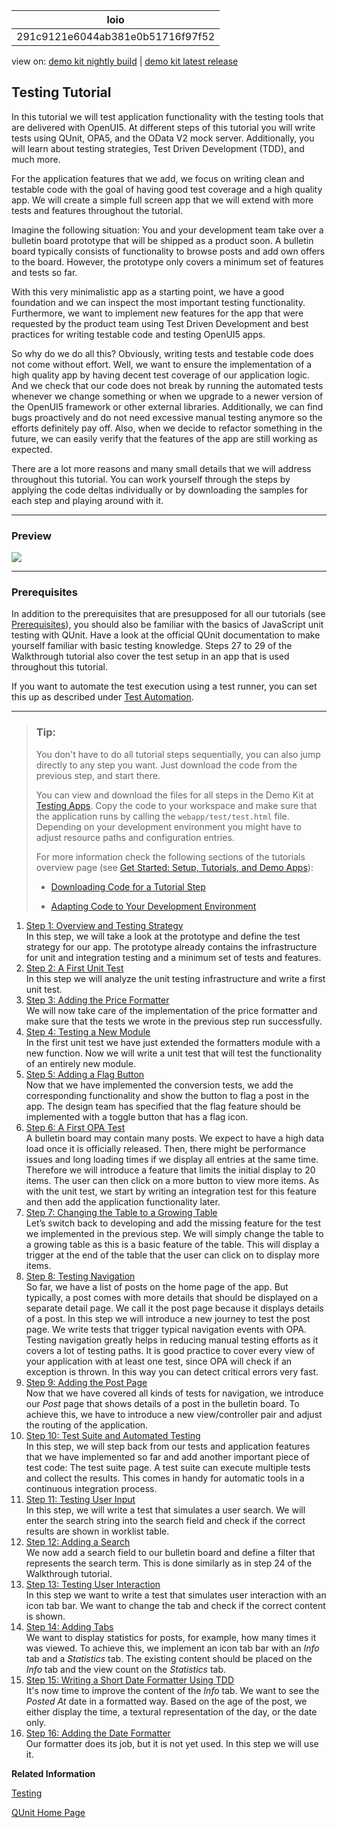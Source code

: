 <!-- loio291c9121e6044ab381e0b51716f97f52 -->

| loio |
| -----|
| 291c9121e6044ab381e0b51716f97f52 |

<div id="loio">

view on: [demo kit nightly build](https://sdk.openui5.org/nightly/#/topic/291c9121e6044ab381e0b51716f97f52) | [demo kit latest release](https://sdk.openui5.org/topic/291c9121e6044ab381e0b51716f97f52)</div>

## Testing Tutorial

In this tutorial we will test application functionality with the testing tools that are delivered with OpenUI5. At different steps of this tutorial you will write tests using QUnit, OPA5, and the OData V2 mock server. Additionally, you will learn about testing strategies, Test Driven Development \(TDD\), and much more.

For the application features that we add, we focus on writing clean and testable code with the goal of having good test coverage and a high quality app. We will create a simple full screen app that we will extend with more tests and features throughout the tutorial.

Imagine the following situation: You and your development team take over a bulletin board prototype that will be shipped as a product soon. A bulletin board typically consists of functionality to browse posts and add own offers to the board. However, the prototype only covers a minimum set of features and tests so far.

With this very minimalistic app as a starting point, we have a good foundation and we can inspect the most important testing functionality. Furthermore, we want to implement new features for the app that were requested by the product team using Test Driven Development and best practices for writing testable code and testing OpenUI5 apps.

So why do we do all this? Obviously, writing tests and testable code does not come without effort. Well, we want to ensure the implementation of a high quality app by having decent test coverage of our application logic. And we check that our code does not break by running the automated tests whenever we change something or when we upgrade to a newer version of the OpenUI5 framework or other external libraries. Additionally, we can find bugs proactively and do not need excessive manual testing anymore so the efforts definitely pay off. Also, when we decide to refactor something in the future, we can easily verify that the features of the app are still working as expected.

There are a lot more reasons and many small details that we will address throughout this tutorial. You can work yourself through the steps by applying the code deltas individually or by downloading the samples for each step and playing around with it.

***

### Preview

![](images/loio89001ea1e4ab4529b8d412ee683b9744_HiRes.png)

***

### Prerequisites

In addition to the prerequisites that are presupposed for all our tutorials \(see [Prerequisites](Get_Started_Setup_Tutorials_and_Demo_Apps_8b49fc1.md#loio8b49fc198bf04b2d9800fc37fecbb218__tutorials_prerequisites)\), you should also be familiar with the basics of JavaScript unit testing with QUnit. Have a look at the official QUnit documentation to make yourself familiar with basic testing knowledge. Steps 27 to 29 of the Walkthrough tutorial also cover the test setup in an app that is used throughout this tutorial.

If you want to automate the test execution using a test runner, you can set this up as described under [Test Automation](Test_Automation_ae44824.md#loioae448243822448d8ba04b4784f4b09a0).

***

> ### Tip:  
> You don't have to do all tutorial steps sequentially, you can also jump directly to any step you want. Just download the code from the previous step, and start there.
> 
> You can view and download the files for all steps in the Demo Kit at [Testing Apps](https://sdk.openui5.org/entity/sap.m.tutorial.testing). Copy the code to your workspace and make sure that the application runs by calling the `webapp/test/test.html` file. Depending on your development environment you might have to adjust resource paths and configuration entries.
> 
> For more information check the following sections of the tutorials overview page \(see [Get Started: Setup, Tutorials, and Demo Apps](Get_Started_Setup_Tutorials_and_Demo_Apps_8b49fc1.md)\):
> 
> -   [Downloading Code for a Tutorial Step](Get_Started_Setup_Tutorials_and_Demo_Apps_8b49fc1.md#loio8b49fc198bf04b2d9800fc37fecbb218__tutorials_download)
> 
> -   [Adapting Code to Your Development Environment](Get_Started_Setup_Tutorials_and_Demo_Apps_8b49fc1.md#loio8b49fc198bf04b2d9800fc37fecbb218__tutorials_adaptation)

1.  [Step 1: Overview and Testing Strategy](Step_1_Overview_and_Testing_Strategy_ab134ef.md "In this step, we will take a look at the prototype and define the test strategy for
		our app. The prototype already contains the infrastructure for unit and integration testing
		and a minimum set of tests and features.")  
In this step, we will take a look at the prototype and define the test strategy for our app. The prototype already contains the infrastructure for unit and integration testing and a minimum set of tests and features.
2.  [Step 2: A First Unit Test](Step_2_A_First_Unit_Test_b81736e.md "In this step we will analyze the unit testing infrastructure and write a first unit
		test. ")  
In this step we will analyze the unit testing infrastructure and write a first unit test.
3.  [Step 3: Adding the Price Formatter](Step_3_Adding_the_Price_Formatter_2bf4892.md "We will now take care of the implementation of the price formatter and make sure that
		the tests we wrote in the previous step run successfully. ")  
We will now take care of the implementation of the price formatter and make sure that the tests we wrote in the previous step run successfully.
4.  [Step 4: Testing a New Module](Step_4_Testing_a_New_Module_a5bb7a6.md "In the first unit test we have just extended the formatters module with a new
		function. Now we will write a unit test that will test the functionality of an entirely new
		module. ")  
In the first unit test we have just extended the formatters module with a new function. Now we will write a unit test that will test the functionality of an entirely new module.
5.  [Step 5: Adding a Flag Button](Step_5_Adding_a_Flag_Button_69a25bf.md "Now that we have implemented the conversion tests, we add the corresponding
		functionality and show the button to flag a post in the app. The design team has specified
		that the flag feature should be implemented with a toggle button that has a flag
		icon.")  
Now that we have implemented the conversion tests, we add the corresponding functionality and show the button to flag a post in the app. The design team has specified that the flag feature should be implemented with a toggle button that has a flag icon.
6.  [Step 6: A First OPA Test](Step_6_A_First_OPA_Test_1b47457.md "A bulletin board may contain many posts. We expect to have a high data load once it
		is officially released. Then, there might be performance issues and long loading times if we
		display all entries at the same time. Therefore we will introduce a feature that limits the
		initial display to 20 items. The user can then click on a more button to view more items. As
		with the unit test, we start by writing an integration test for this feature and then add
		the application functionality later.")  
A bulletin board may contain many posts. We expect to have a high data load once it is officially released. Then, there might be performance issues and long loading times if we display all entries at the same time. Therefore we will introduce a feature that limits the initial display to 20 items. The user can then click on a more button to view more items. As with the unit test, we start by writing an integration test for this feature and then add the application functionality later.
7.  [Step 7: Changing the Table to a Growing Table](Step_7_Changing_the_Table_to_a_Growing_Table_016e0d4.md "Let’s switch back to developing and add the missing feature for the test we
		implemented in the previous step. We will simply change the table to a growing table as this
		is a basic feature of the table. This will display a trigger at the end of the table that
		the user can click on to display more items.")  
Let’s switch back to developing and add the missing feature for the test we implemented in the previous step. We will simply change the table to a growing table as this is a basic feature of the table. This will display a trigger at the end of the table that the user can click on to display more items.
8.  [Step 8: Testing Navigation](Step_8_Testing_Navigation_10592af.md "So far, we have a list of posts on the home page of the app. But typically, a
			post comes with more details that should be displayed on a separate detail page. We call
			it the post page because it displays details of a post. In this step we will introduce a new journey to test the post page. We write
			tests that trigger typical navigation events with OPA. Testing navigation greatly helps
			in reducing manual testing efforts as it covers a lot of testing paths. It is good
			practice to cover every view of your application with at least one test, since OPA will
			check if an exception is thrown. In this way you can detect critical errors very
			fast.")  
So far, we have a list of posts on the home page of the app. But typically, a post comes with more details that should be displayed on a separate detail page. We call it the post page because it displays details of a post. In this step we will introduce a new journey to test the post page. We write tests that trigger typical navigation events with OPA. Testing navigation greatly helps in reducing manual testing efforts as it covers a lot of testing paths. It is good practice to cover every view of your application with at least one test, since OPA will check if an exception is thrown. In this way you can detect critical errors very fast.
9.  [Step 9: Adding the Post Page](Step_9_Adding_the_Post_Page_4a9f063.md "Now that we have covered all kinds of tests for navigation, we introduce our
			Post page that shows details of a post in the bulletin board. To
		achieve this, we have to introduce a new view/controller pair and adjust the routing of the
		application.")  
Now that we have covered all kinds of tests for navigation, we introduce our *Post* page that shows details of a post in the bulletin board. To achieve this, we have to introduce a new view/controller pair and adjust the routing of the application.
10. [Step 10: Test Suite and Automated Testing](Step_10_Test_Suite_and_Automated_Testing_07c97a2.md "In this step, we will step back from our tests and application features that we have
		implemented so far and add another important piece of test code: The test suite page. A test
		suite can execute multiple tests and collect the results. This comes in handy for automatic
		tools in a continuous integration process.")  
In this step, we will step back from our tests and application features that we have implemented so far and add another important piece of test code: The test suite page. A test suite can execute multiple tests and collect the results. This comes in handy for automatic tools in a continuous integration process.
11. [Step 11: Testing User Input](Step_11_Testing_User_Input_92959b1.md "In this step, we will write a test that simulates a user search. We will enter the
		search string into the search field and check if the correct results are shown in worklist
		table.")  
In this step, we will write a test that simulates a user search. We will enter the search string into the search field and check if the correct results are shown in worklist table.
12. [Step 12: Adding a Search](Step_12_Adding_a_Search_0c270b4.md "We now add a search field to our bulletin board and define a filter that represents
		the search term. This is done similarly as in step 24 of the Walkthrough
		tutorial.")  
We now add a search field to our bulletin board and define a filter that represents the search term. This is done similarly as in step 24 of the Walkthrough tutorial.
13. [Step 13: Testing User Interaction](Step_13_Testing_User_Interaction_19ccd47.md "In this step we want to write a test that simulates user interaction with an icon tab
		bar. We want to change the tab and check if the correct content is shown.")  
In this step we want to write a test that simulates user interaction with an icon tab bar. We want to change the tab and check if the correct content is shown.
14. [Step 14: Adding Tabs](Step_14_Adding_Tabs_6e9c6bd.md "We want to display statistics for posts, for example, how many times it was viewed. To
      achieve this, we implement an icon tab bar with an Info tab and a
         Statistics tab. The existing content should be placed on the
         Info tab and the view count on the Statistics
      tab.")  
We want to display statistics for posts, for example, how many times it was viewed. To achieve this, we implement an icon tab bar with an *Info* tab and a *Statistics* tab. The existing content should be placed on the *Info* tab and the view count on the *Statistics* tab.
15. [Step 15: Writing a Short Date Formatter Using TDD](Step_15_Writing_a_Short_Date_Formatter_Using_TDD_bc4114a.md "It's now time to improve the content of the Info tab. We want
		to see the Posted At date in a formatted way. Based on the age of the
		post, we either display the time, a textural representation of the day, or the date only. ")  
It's now time to improve the content of the *Info* tab. We want to see the *Posted At* date in a formatted way. Based on the age of the post, we either display the time, a textural representation of the day, or the date only.
16. [Step 16: Adding the Date Formatter](Step_16_Adding_the_Date_Formatter_2ca583d.md "Our formatter does its job, but it is not yet used. In this step we will use
		it.")  
Our formatter does its job, but it is not yet used. In this step we will use it.

**Related Information**  


[Testing](Testing_7cdee40.md "OpenUI5 provides several testing options, like to unit and integration tests and the OData V2 mock server.")

[QUnit Home Page](https://qunitjs.com/)

